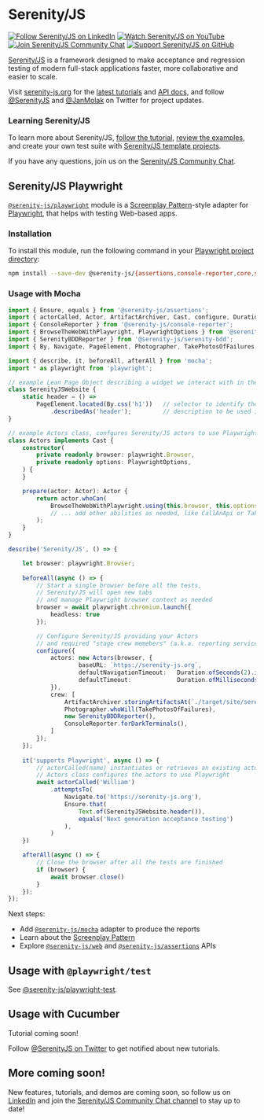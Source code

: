 # Serenity/JS

[![Follow Serenity/JS on LinkedIn](https://img.shields.io/badge/Follow-Serenity%2FJS%20-0077B5?logo=linkedin)](https://www.linkedin.com/company/serenity-js)
[![Watch Serenity/JS on YouTube](https://img.shields.io/badge/Watch-@serenity--js-E62117?logo=youtube)](https://www.youtube.com/@serenity-js)
[![Join Serenity/JS Community Chat](https://img.shields.io/badge/Chat-Serenity%2FJS%20Community-FBD30B?logo=matrix)](https://matrix.to/#/#serenity-js:gitter.im)
[![Support Serenity/JS on GitHub](https://img.shields.io/badge/Support-@serenity--js-703EC8?logo=github)](https://matrix.to/#/#serenity-js:gitter.im)

[Serenity/JS](https://serenity-js.org) is a framework designed to make acceptance and regression testing
of modern full-stack applications faster, more collaborative and easier to scale.

Visit [serenity-js.org](https://serenity-js.org/) for the [latest tutorials](https://serenity-js.org/handbook/)
and [API docs](https://serenity-js.org/modules/), and follow [@SerenityJS](https://twitter.com/SerenityJS) and [@JanMolak](https://twitter.com/JanMolak) on Twitter for project updates.

### Learning Serenity/JS

To learn more about Serenity/JS, [follow the tutorial](https://serenity-js.org/handbook/thinking-in-serenity-js/index.html), [review the examples](https://github.com/serenity-js/serenity-js/tree/main/examples), and create your own test suite with [Serenity/JS template projects](https://github.com/serenity-js).

If you have any questions, join us on the [Serenity/JS Community Chat](https://matrix.to/#/#serenity-js:gitter.im).

## Serenity/JS Playwright

[`@serenity-js/playwright`](https://serenity-js.org/modules/playwright/) module is a [Screenplay Pattern](https://serenity-js.org/handbook/thinking-in-serenity-js/screenplay-pattern.html)-style adapter
for [Playwright](https://playwright.dev/), that helps with testing Web-based apps.

### Installation

To install this module, run the following command in your [Playwright project directory](https://playwright.dev/docs/intro):

```bash
npm install --save-dev @serenity-js/{assertions,console-reporter,core,serenity-bdd,web,playwright}
```

### Usage with Mocha

```typescript
import { Ensure, equals } from '@serenity-js/assertions';
import { actorCalled, Actor, ArtifactArchiver, Cast, configure, Duration } from '@serenity-js/core';
import { ConsoleReporter } from '@serenity-js/console-reporter';
import { BrowseTheWebWithPlaywright, PlaywrightOptions } from '@serenity-js/playwright';
import { SerenityBDDReporter } from '@serenity-js/serenity-bdd';
import { By, Navigate, PageElement, Photographer, TakePhotosOfFailures, Text } from '@serenity-js/web';

import { describe, it, beforeAll, afterAll } from 'mocha';
import * as playwright from 'playwright';

// example Lean Page Object describing a widget we interact with in the test
class SerenityJSWebsite {                   
    static header = () => 
        PageElement.located(By.css('h1'))   // selector to identify the interactable element
            .describedAs('header');         // description to be used in reports
}

// example Actors class, confgures Serenity/JS actors to use Playwright
class Actors implements Cast {              
    constructor(                            
        private readonly browser: playwright.Browser,
        private readonly options: PlaywrightOptions,
    ) {
    }

    prepare(actor: Actor): Actor {
        return actor.whoCan(
            BrowseTheWebWithPlaywright.using(this.browser, this.options),
            // ... add other abilities as needed, like CallAnApi or TakeNotes
        );
    }
}

describe('Serenity/JS', () => {

    let browser: playwright.Browser;
    
    beforeAll(async () => {
        // Start a single browser before all the tests,
        // Serenity/JS will open new tabs
        // and manage Playwright browser context as needed  
        browser = await playwright.chromium.launch({
            headless: true
        });

        // Configure Serenity/JS providing your Actors
        // and required "stage crew memebers" (a.k.a. reporting services)
        configure({
            actors: new Actors(browser, {
                    baseURL: `https://serenity-js.org`,
                    defaultNavigationTimeout:   Duration.ofSeconds(2).inMilliseconds(),
                    defaultTimeout:             Duration.ofMilliseconds(750).inMilliseconds(),
            }),
            crew: [
                ArtifactArchiver.storingArtifactsAt(`./target/site/serenity`),
                Photographer.whoWill(TakePhotosOfFailures),
                new SerenityBDDReporter(),
                ConsoleReporter.forDarkTerminals(),
            ]
        });
    });
    
    it('supports Playwright', async () => {
        // actorCalled(name) instantiates or retrieves an existing actor identified by name
        // Actors class configures the actors to use Playwright 
        await actorCalled('William')                                
            .attemptsTo(
                Navigate.to('https://serenity-js.org'),
                Ensure.that(
                    Text.of(SerenityJSWebsite.header()),
                    equals('Next generation acceptance testing')
                ),
            )
    })

    afterAll(async () => {
        // Close the browser after all the tests are finished
        if (browser) {
            await browser.close()
        }
    });
});
```

Next steps:
- Add [`@serenity-js/mocha`](https://serenity-js.org/modules/mocha/) adapter to produce the reports
- Learn about the [Screenplay Pattern](https://serenity-js.org/handbook/design/screenplay-pattern.html)
- Explore [`@serenity-js/web`](https://serenity-js.org/modules/web) and [`@serenity-js/assertions`](https://serenity-js.org/modules/assertions) APIs

## Usage with `@playwright/test`

See [@serenity-js/playwright-test](https://serenity-js.org/api/playwright-test).

## Usage with Cucumber

Tutorial coming soon! 

Follow [@SerenityJS on Twitter](https://twitter.com/@SerenityJS) to get notified about new tutorials.

## More coming soon!

New features, tutorials, and demos are coming soon, so follow us on [LinkedIn](https://www.linkedin.com/company/serenity-js) and join the [Serenity/JS Community Chat channel](https://matrix.to/#/#serenity-js:gitter.im) to stay up to date!
